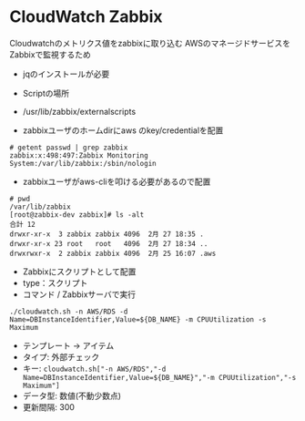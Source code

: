 # CloudWatch Zabbix

Cloudwatchのメトリクス値をzabbixに取り込む
AWSのマネージドサービスをZabbixで監視するため

- jqのインストールが必要

- Scriptの場所
 - /usr/lib/zabbix/externalscripts

- zabbixユーザのホームdirにaws のkey/credentialを配置

```
# getent passwd | grep zabbix
zabbix:x:498:497:Zabbix Monitoring System:/var/lib/zabbix:/sbin/nologin
```

- zabbixユーザがaws-cliを叩ける必要があるので配置

```
# pwd
/var/lib/zabbix
[root@zabbix-dev zabbix]# ls -alt
合計 12
drwxr-xr-x  3 zabbix zabbix 4096  2月 27 18:35 .
drwxr-xr-x 23 root   root   4096  2月 27 18:34 ..
drwxrwxr-x  2 zabbix zabbix 4096  2月 25 16:07 .aws
```

- Zabbixにスクリプトとして配置
- type：スクリプト
- コマンド / Zabbixサーバで実行
```
./cloudwatch.sh -n AWS/RDS -d Name=DBInstanceIdentifier,Value=${DB_NAME} -m CPUUtilization -s Maximum
```

- テンプレート -> アイテム
 - タイプ: 外部チェック
 - キー: `cloudwatch.sh["-n AWS/RDS","-d Name=DBInstanceIdentifier,Value=${DB_NAME}","-m CPUUtilization","-s Maximum"]`
 - データ型: 数値(不動少数点)
 - 更新間隔: 300
